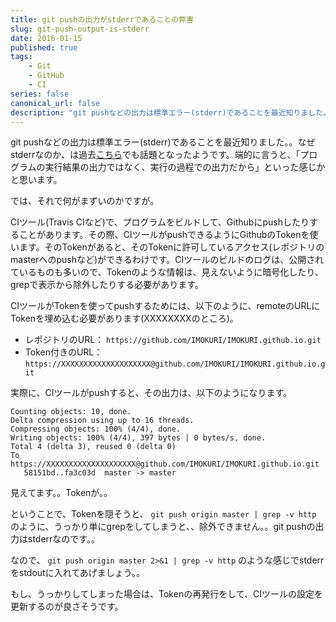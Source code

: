 ```yaml
---
title: git pushの出力がstderrであることの弊害
slug: git-push-output-is-stderr
date: 2016-01-15
published: true
tags:
    - Git
    - GitHub
    - CI
series: false
canonical_url: false
description: "git pushなどの出力は標準エラー(stderr)であることを最近知りました。。"
---
```


git pushなどの出力は標準エラー(stderr)であることを最近知りました。。なぜstderrなのか、は過去[こちら](http://git.661346.n2.nabble.com/git-push-output-goes-into-stderr-td6758028.html)でも話題となったようです。端的に言うと、「プログラムの実行結果の出力ではなく、実行の過程での出力だから」といった感じかと思います。

では、それで何がまずいのかですが。

<!--more-->

CIツール(Travis CIなど)で、プログラムをビルドして、Githubにpushしたりすることがあります。その際、CIツールがpushできるようにGithubのTokenを使います。そのTokenがあると、そのTokenに許可しているアクセス(レポジトリのmasterへのpushなど)ができるわけです。CIツールのビルドのログは、公開されているものも多いので、Tokenのような情報は、見えないように暗号化したり、grepで表示から除外したりする必要があります。

CIツールがTokenを使ってpushするためには、以下のように、remoteのURLにTokenを埋め込む必要があります(XXXXXXXXのところ)。

* レポジトリのURL： `https://github.com/IMOKURI/IMOKURI.github.io.git`
* Token付きのURL： `https://XXXXXXXXXXXXXXXXXXXX@github.com/IMOKURI/IMOKURI.github.io.git`

実際に、CIツールがpushすると、その出力は、以下のようになります。

```
Counting objects: 10, done.
Delta compression using up to 16 threads.
Compressing objects: 100% (4/4), done.
Writing objects: 100% (4/4), 397 bytes | 0 bytes/s, done.
Total 4 (delta 3), reused 0 (delta 0)
To https://XXXXXXXXXXXXXXXXXXXX@github.com/IMOKURI/IMOKURI.github.io.git
   58151bd..fa3c03d  master -> master
```

見えてます。。Tokenが。。

ということで、Tokenを隠そうと、 `git push origin master | grep -v http` のように、うっかり単にgrepをしてしまうと、、除外できません。。git pushの出力はstderrなのです。。

なので、 `git push origin master 2>&1 | grep -v http` のような感じでstderrをstdoutに入れてあげましょう。。

もし、うっかりしてしまった場合は、Tokenの再発行をして、CIツールの設定を更新するのが良さそうです。
